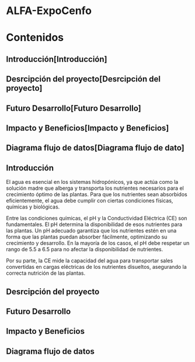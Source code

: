 # ALFA-ExpoCenfo

# Contenidos
## Introducción[Introducción]
## Desrcipción del proyecto[Desrcipción del proyecto]
## Futuro Desarrollo[Futuro Desarrollo]
## Impacto y Beneficios[Impacto y Beneficios]
## Diagrama flujo de datos[Diagrama flujo de dato]


## Introducción

El agua es esencial en los sistemas hidropónicos, ya que actúa como la solución madre que alberga y transporta los nutrientes necesarios para el crecimiento óptimo de las plantas. Para que los nutrientes sean absorbidos eficientemente, el agua debe cumplir con ciertas condiciones físicas, químicas y biológicas. 

Entre las condiciones químicas, el pH y la Conductividad Eléctrica (CE) son fundamentales. El pH determina la disponibilidad de esos nutrientes para las plantas. Un pH adecuado garantiza que los nutrientes estén en una forma que las plantas puedan absorber fácilmente, optimizando su crecimiento y desarrollo. En la mayoría de los casos, el pH debe respetar un rango de 5.5 a 6.5 para no afectar la disponibilidad de nutrientes. 

Por su parte, la CE mide la capacidad del agua para transportar sales convertidas en cargas eléctricas de los nutrientes disueltos, asegurando la correcta nutrición de las plantas. 


## Desrcipción del proyecto


## Futuro Desarrollo


## Impacto y Beneficios


## Diagrama flujo de datos


